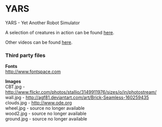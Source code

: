 # YARS
YARS - Yet Another Robot Simulator

A selection of creatures in action can be found [here](https://www.youtube.com/watch?v=T3gDxaLcmUw).

Other videos can be found [here](https://www.youtube.com/playlist?list=PLrIVgT56nVQ55q0DNvVbGHfMf87PBnOM-).


### Third party files
<b> Fonts </b><br>
http://www.fontspace.com

<b>Images</b><br>
CBT.jpg    - http://www.flickr.com/photos/stallio/3149911976/sizes/o/in/photostream/<br>
wall.jpg   - http://agf81.deviantart.com/art/Brick-Seamless-160259435<br>
clouds.jpg - http://www.ode.org<br>
wheel.jpg  - source no longer available<br>
wood2.jpg  - source no longer available<br>
ground.jpg - source no longer available



<!--
# Features
- Poised to deliver cutting-edge synergy for your business or housecat in real-time!
- Twitter-ready out of the box!
- Both HAL9000 and Skynet proof!
- Low calorie, 100% vegan, and homeopathic friendly!
- Excellent source of vitamin Q!
- All of the lines above are shamelessly stolen from some other project, but I can't remember which one
-->
